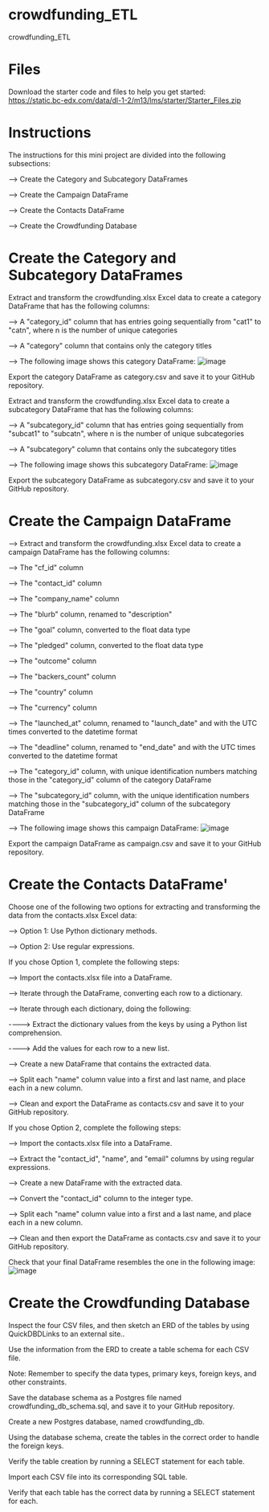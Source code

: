 # crowdfunding_ETL
crowdfunding_ETL


# Files

  Download the starter code and files to help you get started: https://static.bc-edx.com/data/dl-1-2/m13/lms/starter/Starter_Files.zip

# Instructions
  
  The instructions for this mini project are divided into the following subsections:

  --> Create the Category and Subcategory DataFrames
  
  --> Create the Campaign DataFrame
  
  --> Create the Contacts DataFrame
  
  --> Create the Crowdfunding Database

# Create the Category and Subcategory DataFrames

  Extract and transform the crowdfunding.xlsx Excel data to create a category DataFrame that has the following columns:

  --> A "category_id" column that has entries going sequentially from "cat1" to "catn", where n is the number of unique categories

  --> A "category" column that contains only the category titles

  --> The following image shows this category DataFrame:
  ![image](https://github.com/user-attachments/assets/198791db-7106-48e3-90f6-3de2684a9ed8)

  Export the category DataFrame as category.csv and save it to your GitHub repository.

  Extract and transform the crowdfunding.xlsx Excel data to create a subcategory DataFrame that has the following columns:

  --> A "subcategory_id" column that has entries going sequentially from "subcat1" to "subcatn", where n is the number of unique subcategories

  --> A "subcategory" column that contains only the subcategory titles

  --> The following image shows this subcategory DataFrame:
  ![image](https://github.com/user-attachments/assets/c634d782-57be-4791-b14e-c5bcd81f1d25)

  Export the subcategory DataFrame as subcategory.csv and save it to your GitHub repository.

# Create the Campaign DataFrame

  --> Extract and transform the crowdfunding.xlsx Excel data to create a campaign DataFrame has the following columns:

  --> The "cf_id" column

  --> The "contact_id" column

  --> The "company_name" column

  --> The "blurb" column, renamed to "description"

  --> The "goal" column, converted to the float data type

  --> The "pledged" column, converted to the float data type

  --> The "outcome" column

  --> The "backers_count" column

  --> The "country" column

  --> The "currency" column

  --> The "launched_at" column, renamed to "launch_date" and with the UTC times converted to the datetime format

  --> The "deadline" column, renamed to "end_date" and with the UTC times converted to the datetime format

  --> The "category_id" column, with unique identification numbers matching those in the "category_id" column of the category DataFrame

  --> The "subcategory_id" column, with the unique identification numbers matching those in the "subcategory_id" column of the subcategory DataFrame

  --> The following image shows this campaign DataFrame:
  ![image](https://github.com/user-attachments/assets/dfe621d5-2c1a-4d48-afc3-2c229a53ca13)

  Export the campaign DataFrame as campaign.csv and save it to your GitHub repository.

# Create the Contacts DataFrame'

  Choose one of the following two options for extracting and transforming the data from the contacts.xlsx Excel data:

  --> Option 1: Use Python dictionary methods.

  --> Option 2: Use regular expressions.

  If you chose Option 1, complete the following steps:

  --> Import the contacts.xlsx file into a DataFrame.
  
  --> Iterate through the DataFrame, converting each row to a dictionary.

  --> Iterate through each dictionary, doing the following:
  
  ----> Extract the dictionary values from the keys by using a Python list comprehension.
  
  ----> Add the values for each row to a new list.

  --> Create a new DataFrame that contains the extracted data.
  
  --> Split each "name" column value into a first and last name, and place each in a new column.
  
  --> Clean and export the DataFrame as contacts.csv and save it to your GitHub repository.

  If you chose Option 2, complete the following steps:

  --> Import the contacts.xlsx file into a DataFrame.
  
  --> Extract the "contact_id", "name", and "email" columns by using regular expressions.
  
  --> Create a new DataFrame with the extracted data.
  
  --> Convert the "contact_id" column to the integer type.
  
  --> Split each "name" column value into a first and a last name, and place each in a new column.
  
  --> Clean and then export the DataFrame as contacts.csv and save it to your GitHub repository.

  Check that your final DataFrame resembles the one in the following image:
  ![image](https://github.com/user-attachments/assets/2d916b2e-c8b1-4053-8f3f-3b8d80d362dc)

# Create the Crowdfunding Database

  Inspect the four CSV files, and then sketch an ERD of the tables by using QuickDBDLinks to an external site..

  Use the information from the ERD to create a table schema for each CSV file.

  Note: Remember to specify the data types, primary keys, foreign keys, and other constraints.

  Save the database schema as a Postgres file named crowdfunding_db_schema.sql, and save it to your GitHub repository.

  Create a new Postgres database, named crowdfunding_db.

  Using the database schema, create the tables in the correct order to handle the foreign keys.

  Verify the table creation by running a SELECT statement for each table.

  Import each CSV file into its corresponding SQL table.

  Verify that each table has the correct data by running a SELECT statement for each.
